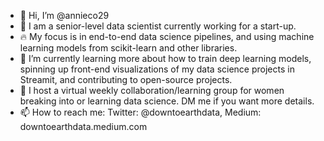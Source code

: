 - 👋 Hi, I’m @annieco29
- 👀 I am a senior-level data scientist currently working for a start-up.
- 🔥 My focus is in end-to-end data science pipelines, and using machine learning models from scikit-learn and other libraries.
- 🌱 I’m currently learning more about how to train deep learning models, spinning up front-end visualizations of my data science projects in Streamit, and contributing to open-source projects.
- 📓 I host a virtual weekly collaboration/learning group for women breaking into or learning data science. DM me if you want more details.
- 📫 How to reach me: Twitter: @downtoearthdata, Medium: downtoearthdata.medium.com

<!---
annieco29/annieco29 is a ✨ special ✨ repository because its `README.md` (this file) appears on your GitHub profile.
You can click the Preview link to take a look at your changes.
--->
